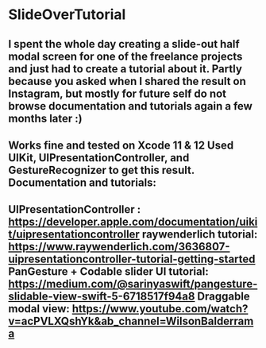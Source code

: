 # SlideOverTutorial

I spent the whole day creating a slide-out half modal screen for one of the freelance projects and just had to create a tutorial about it. Partly because you asked when I shared the result on Instagram, but mostly for future self do not browse documentation and tutorials again a few months later :)
-
Works fine and tested on Xcode 11 & 12 
Used UIKit, UIPresentationController, and GestureRecognizer to get this result.
Documentation and tutorials:
----------------------------------------------------------------------------------------------------
UIPresentationController : https://developer.apple.com/documentation/uikit/uipresentationcontroller
raywenderlich tutorial: https://www.raywenderlich.com/3636807-uipresentationcontroller-tutorial-getting-started
PanGesture + Codable slider UI tutorial: https://medium.com/@sarinyaswift/pangesture-slidable-view-swift-5-6718517f94a8
Draggable modal view: https://www.youtube.com/watch?v=acPVLXQshYk&ab_channel=WilsonBalderrama
----------------------------------------------------------------------------------------------------

